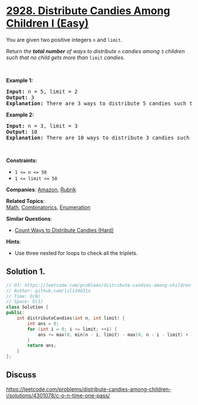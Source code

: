 # [2928. Distribute Candies Among Children I (Easy)](https://leetcode.com/problems/distribute-candies-among-children-i)

<p>You are given two positive integers <code>n</code> and <code>limit</code>.</p>

<p>Return <em>the <strong>total number</strong> of ways to distribute </em><code>n</code> <em>candies among </em><code>3</code><em> children such that no child gets more than </em><code>limit</code><em> candies.</em></p>

<p>&nbsp;</p>
<p><strong class="example">Example 1:</strong></p>

<pre>
<strong>Input:</strong> n = 5, limit = 2
<strong>Output:</strong> 3
<strong>Explanation:</strong> There are 3 ways to distribute 5 candies such that no child gets more than 2 candies: (1, 2, 2), (2, 1, 2) and (2, 2, 1).
</pre>

<p><strong class="example">Example 2:</strong></p>

<pre>
<strong>Input:</strong> n = 3, limit = 3
<strong>Output:</strong> 10
<strong>Explanation:</strong> There are 10 ways to distribute 3 candies such that no child gets more than 3 candies: (0, 0, 3), (0, 1, 2), (0, 2, 1), (0, 3, 0), (1, 0, 2), (1, 1, 1), (1, 2, 0), (2, 0, 1), (2, 1, 0) and (3, 0, 0).
</pre>

<p>&nbsp;</p>
<p><strong>Constraints:</strong></p>

<ul>
	<li><code>1 &lt;= n &lt;= 50</code></li>
	<li><code>1 &lt;= limit &lt;= 50</code></li>
</ul>


**Companies**:
[Amazon](https://leetcode.com/company/amazon), [Rubrik](https://leetcode.com/company/rubrik)

**Related Topics**:  
[Math](https://leetcode.com/tag/math), [Combinatorics](https://leetcode.com/tag/combinatorics), [Enumeration](https://leetcode.com/tag/enumeration)

**Similar Questions**:
* [Count Ways to Distribute Candies (Hard)](https://leetcode.com/problems/count-ways-to-distribute-candies)

**Hints**:
* Use three nested for loops to check all the triplets.

## Solution 1.

```cpp
// OJ: https://leetcode.com/problems/distribute-candies-among-children-i
// Author: github.com/lzl124631x
// Time: O(N)
// Space: O(1)
class Solution {
public:
    int distributeCandies(int n, int limit) {
        int ans = 0;
        for (int i = 0; i <= limit; ++i) {
            ans += max(0, min(n - i, limit) - max(0, n - i - limit) + 1);
        }
        return ans;
    }
};
```

## Discuss

https://leetcode.com/problems/distribute-candies-among-children-i/solutions/4301078/c-o-n-time-one-pass/
